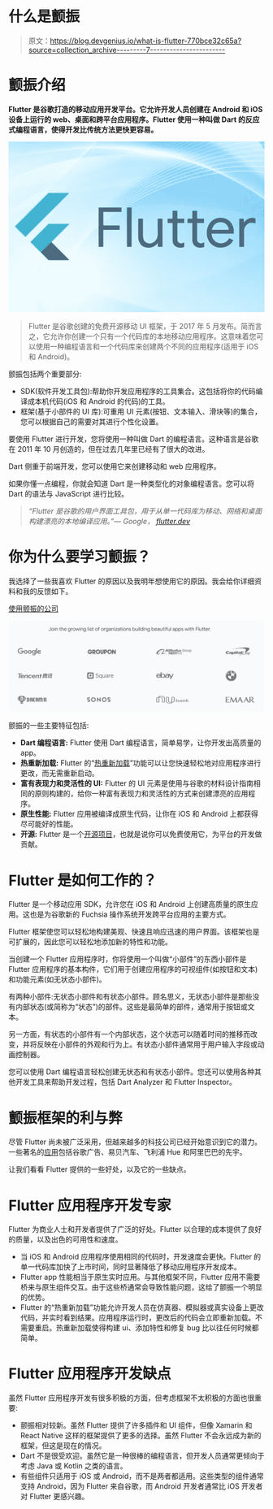 # 什么是颤振

> 原文：<https://blog.devgenius.io/what-is-flutter-770bce32c65a?source=collection_archive---------7----------------------->

# 颤振介绍

**Flutter 是谷歌打造的移动应用开发平台。它允许开发人员创建在 Android 和 iOS 设备上运行的 web、桌面和跨平台应用程序。Flutter 使用一种叫做 Dart 的反应式编程语言，使得开发比传统方法更快更容易。**

![](img/ce8350524134253f2cfa14d1d4008123.png)

> Flutter 是谷歌创建的免费开源移动 UI 框架，于 2017 年 5 月发布。简而言之，它允许你创建一个只有一个代码库的本地移动应用程序。这意味着您可以使用一种编程语言和一个代码库来创建两个不同的应用程序(适用于 iOS 和 Android)。

颤振包括两个重要部分:

*   SDK(软件开发工具包):帮助你开发应用程序的工具集合。这包括将你的代码编译成本机代码(iOS 和 Android 的代码)的工具。
*   框架(基于小部件的 UI 库):可重用 UI 元素(按钮、文本输入、滑块等)的集合，您可以根据自己的需要对其进行个性化设置。

要使用 Flutter 进行开发，您将使用一种叫做 Dart 的编程语言。这种语言是谷歌在 2011 年 10 月创造的，但在过去几年里已经有了很大的改进。

Dart 侧重于前端开发，您可以使用它来创建移动和 web 应用程序。

如果你懂一点编程，你就会知道 Dart 是一种类型化的对象编程语言。您可以将 Dart 的语法与 JavaScript 进行比较。

> *“Flutter 是谷歌的用户界面工具包，用于从单一代码库为移动、网络和桌面构建漂亮的本地编译应用。”— Google，* [*flutter.dev*](https://flutter.dev/)

# 你为什么要学习颤振？

我选择了一些我喜欢 Flutter 的原因以及我明年想使用它的原因。我会给你详细资料和我的反馈如下。

[使用颤振的公司](https://flutter.dev/showcase)

![](img/2787e2a603f8434550bc29caba252ea9.png)

颤振的一些主要特征包括:

*   **Dart 编程语言:** Flutter 使用 Dart 编程语言，简单易学，让你开发出高质量的 app。
*   **热重新加载:** Flutter 的“[热重新加载](https://www.geeksforgeeks.org/difference-between-hot-reloading-and-live-reloading-in-react-native/)”功能可以让您快速轻松地对应用程序进行更改，而无需重新启动。
*   **富有表现力和灵活性的 UI:** Flutter 的 UI 元素是使用与谷歌的材料设计指南相同的原则构建的，给你一种富有表现力和灵活性的方式来创建漂亮的应用程序。
*   **原生性能:** Flutter 应用被编译成原生代码，让你在 iOS 和 Android 上都获得尽可能好的性能。
*   **开源:** Flutter 是一个[开源项目](https://www.verizon.com/business/small-business-essentials/resources/in-recent-years-open-source-software-has-become-more/)，也就是说你可以免费使用它，为平台的开发做贡献。

# Flutter 是如何工作的？

Flutter 是一个移动应用 SDK，允许您在 iOS 和 Android 上创建高质量的原生应用。这也是为谷歌新的 Fuchsia 操作系统开发跨平台应用的主要方式。

Flutter 框架使您可以轻松地构建美观、快速且响应迅速的用户界面。该框架也是可扩展的，因此您可以轻松地添加新的特性和功能。

当创建一个 Flutter 应用程序时，你将使用一个叫做“小部件”的东西小部件是 Flutter 应用程序的基本构件，它们用于创建应用程序的可视组件(如按钮和文本)和功能元素(如无状态小部件)。

有两种小部件:无状态小部件和有状态小部件。顾名思义，无状态小部件是那些没有内部状态(或简称为“状态”)的部件。这些是最简单的部件，通常用于按钮或文本。

另一方面，有状态的小部件有一个内部状态，这个状态可以随着时间的推移而改变，并将反映在小部件的外观和行为上。有状态小部件通常用于用户输入字段或动画控制器。

您可以使用 Dart 编程语言轻松创建无状态和有状态小部件。您还可以使用各种其他开发工具来帮助开发过程，包括 Dart Analyzer 和 Flutter Inspector。

# 颤振框架的利与弊

尽管 Flutter 尚未被广泛采用，但越来越多的科技公司已经开始意识到它的潜力。一些著名的[应用](https://flutter.dev/showcase)包括谷歌广告、易贝汽车、飞利浦 Hue 和阿里巴巴的先宇。

让我们看看 Flutter 提供的一些好处，以及它的一些缺点。

# Flutter 应用程序开发专家

Flutter 为商业人士和开发者提供了广泛的好处。Flutter 以合理的成本提供了良好的质量，以及出色的可用性和速度。

*   当 iOS 和 Android 应用程序使用相同的代码时，开发速度会更快。Flutter 的单一代码库加快了上市时间，同时显著降低了移动应用程序开发成本。
*   Flutter app 性能相当于原生实时应用。与其他框架不同，Flutter 应用不需要桥来与原生组件交互。由于这些桥通常会导致性能问题，这给了颤振一个明显的优势。
*   Flutter 的“热重新加载”功能允许开发人员在仿真器、模拟器或真实设备上更改代码，并实时看到结果。应用程序运行时，更改后的代码会立即重新加载。不需要重启。热重新加载使得构建 ui、添加特性和修复 bug 比以往任何时候都简单。

# Flutter 应用程序开发缺点

虽然 Flutter 应用程序开发有很多积极的方面，但考虑框架不太积极的方面也很重要:

*   颤振相对较新。虽然 Flutter 提供了许多插件和 UI 组件，但像 Xamarin 和 React Native 这样的框架提供了更多的选择。虽然 Flutter 不会永远成为新的框架，但这是现在的情况。
*   Dart 不是很受欢迎。虽然它是一种很棒的编程语言，但开发人员通常更倾向于考虑 Java 或 Kotlin 之类的语言。
*   有些组件只适用于 iOS 或 Android，而不是两者都适用。这些类型的组件通常支持 Android，因为 Flutter 来自谷歌，而 Android 开发者通常比 iOS 开发者对 Flutter 更感兴趣。